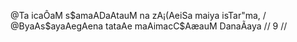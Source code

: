 @Ta icaÔaM s$amaADaAtauM na zA¡(AeiSa maiya isTar"ma, /
@ByaAs$ayaAegAena tataAe maAimacC$AæauM DanaÃaya // 9 //
